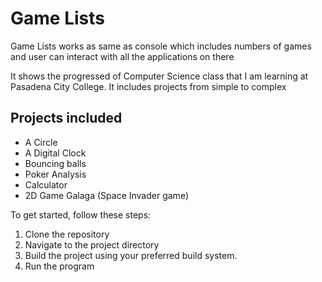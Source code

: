 <h1>Game Lists</h1>

<p>Game Lists works as same as console which includes numbers of games and user can interact with all the applications on there</p>
<p>It shows the progressed of Computer Science class that I am learning at Pasadena City College. It includes projects from simple to complex</p>

<h2>Projects included</h2>

<ul>
    <li>A Circle</li>
    <li>A Digital Clock</li>
    <li>Bouncing balls</li>
    <li>Poker Analysis</li>
    <li>Calculator</li>
    <li>2D Game Galaga (Space Invader game)</li>
</ul>

<p>To get started, follow these steps:</p>

<ol>
    <li>Clone the repository</li>
    <li>Navigate to the project directory
    <li>Build the project using your preferred build system.</li>
    <li>Run the program</li>
</ol>
